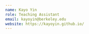 ```yaml
---
name: Kayo Yin
role: Teaching Assistant
email: kayoyin@berkeley.edu
website: https://kayoyin.github.io/
---
```



